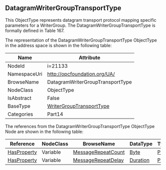 <!-- objecttype -->
## DatagramWriterGroupTransportType
This ObjectType represents datagram transport protocol mapping specific parameters for a WriterGroup. The DatagramWriterGroupTransportType is formally defined in Table 167.  
<!-- end of text -->
The representation of the DatagramWriterGroupTransportType ObjectType in the address space is shown in the following table:  

|Name|Attribute|
|---|---|
|NodeId|i=21133|
|NamespaceUri|http://opcfoundation.org/UA/|
|BrowseName|DatagramWriterGroupTransportType|
|NodeClass|ObjectType|
|IsAbstract|False|
|BaseType|[WriterGroupTransportType](../../../Part14/ObjectTypes/WriterGroupTransportType/readme.md)|
|Categories|Part14|

The references from the DatagramWriterGroupTransportType ObjectType Node are shown in the following table:  

|Reference|NodeClass|BrowseName|DataType|TypeDefinition|ModellingRule|
|---|---|---|---|---|---|
|[HasProperty](../../../Part3/ReferenceTypes/HasProperty/readme.md)|Variable|[MessageRepeatCount](#MessageRepeatCount)|[Byte](../../../Part3/DataTypes/Byte/readme.md)|[PropertyType](../../Part5/VariableTypes/PropertyType/readme.md)|[Mandatory](../../Objects/Mandatory/readme.md)|
|[HasProperty](../../../Part3/ReferenceTypes/HasProperty/readme.md)|Variable|[MessageRepeatDelay](#MessageRepeatDelay)|[Duration](../../../Part3/DataTypes/Duration/readme.md)|[PropertyType](../../Part5/VariableTypes/PropertyType/readme.md)|[Mandatory](../../Objects/Mandatory/readme.md)|


